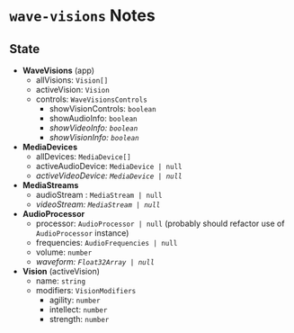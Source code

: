 # `wave-visions` Notes

## State

- **WaveVisions** (app)
  - allVisions: `Vision[]`
  - activeVision: `Vision`
  - controls: `WaveVisionsControls`
    - showVisionControls: `boolean`  
    - showAudioInfo: `boolean`
    - *showVideoInfo: `boolean`*
    - *showVisionInfo: `boolean`*
- **MediaDevices**
  - allDevices: `MediaDevice[]`
  - activeAudioDevice: `MediaDevice | null`
  - *activeVideoDevice: `MediaDevice | null`*
- **MediaStreams**
  - audioStream : `MediaStream | null`
  - *videoStream: `MediaStream | null`*
- **AudioProcessor**
  - processor: `AudioProcessor | null` (probably should refactor use of `AudioProcessor` instance)
  - frequencies: `AudioFrequencies | null`
  - volume: `number`
  - *waveform: `Float32Array | null`*
- **Vision** (activeVision)
  - name: `string`
  - modifiers: `VisionModifiers`
    - agility: `number`
    - intellect: `number`
    - strength: `number`
